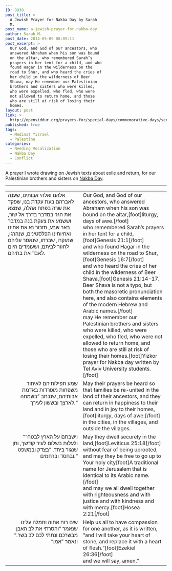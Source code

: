 ```yaml
---
ID: 8938
post_title: >
  A Jewish Prayer for Nakba Day by Sarah
  M.
post_name: a-jewish-prayer-for-nakba-day
author: Sarah M.
post_date: 2014-05-09 08:09:11
post_excerpt: >
  Our God, and God of our ancestors, who
  answered Abraham when his son was bound
  on the altar, who remembered Sarah’s
  prayers in her tent for a child, and who
  found Hagar in the wilderness on the
  road to Shur, and who heard the cries of
  her child in the wilderness of Beer
  Shava, may He remember our Palestinian
  brothers and sisters who were killed,
  who were expelled, who fled, who were
  not allowed to return home, and those
  who are still at risk of losing their
  homes.
layout: post
link: >
  http://opensiddur.org/prayers-for/special-days/commemorative-days/secular-national/nakba-day/a-jewish-prayer-for-nakba-day/
published: true
tags:
  - Medinat Yisrael
  - Palestine
categories:
  - Needing Vocalization
  - Nakba Day
  - Conflict
---
```

A prayer I wrote drawing on Jewish texts about exile and return, for our Palestinian brothers and sisters on <a href="http://en.wikipedia.org/wiki/Nakba_Day">Nakba Day</a>.

<hr />
<table style="margin-left: auto;margin-right: auto;">
<tbody>
<tr>
<td style="vertical-align:top;" width="46%">
<div class="liturgy"><span lang="he">
 אלהנו ואלהי אבותינו,
 שענה לאברהם בעת עקדת בנו,
 שפקד את שרה בפתח אהלה,
 שמצא את הגר במדבר בדרך אל שור, 
 וששמע את צעקת בנה במדבר באר שבע,
 תזכור נא את אחינו ואחיותינו הפלסטינים,
 שנהרגו, שנעקרו, שברחו, שנאסר עליהם לחזור לביתם,
 ושעומדים היום לאבד את בתיהם.
 </span></div></td>

<td style="vertical-align:top;" width="53%"><div class="english">
Our God, and God of our ancestors,
who answered Abraham when his son was bound on the altar,[foot]liturgy, days of awe.[/foot]&nbsp;<br />
who remembered Sarah’s prayers in her tent for a child,[foot]Genesis 21:1[/foot]&nbsp;<br />
and who found Hagar in the wilderness on the road to Shur,[foot]Genesis 16:7[/foot]&nbsp;<br />
and who heard the cries of her child in the wilderness of Beer Shava,[foot]Genesis 21:14-17. Beer Shava is not a typo, but both the masoretic pronunciation here, and also contains elements of the modern Hebrew and Arabic names.[/foot]&nbsp;<br />
may He remember our Palestinian brothers and sisters 
who were killed, who were expelled, who fled, who were not allowed to return home,
and those who are still at risk of losing their homes.[foot]Yizkor prayer for Nakba day written by Tel Aviv University students.[/foot]&nbsp;<br />
</div></td>
</tr>


<tr><td style="vertical-align:top;" width="46%">
<div class="liturgy" style="text-align: right;"><span lang="he">
 שמע תפילותיהם לאיחוד משפחות מופרדות באדמת אבותיהם, 
 שנכתב ”בשמחה לארצך ובששון לעירך.“
  </span></div></td>

<td style="vertical-align:top;" width="53%"><div class="english">
May their prayers be heard so that families be re-united in the land of their ancestors, 
and they can return in happiness to their land and in joy to their homes,[foot]liturgy, days of awe.[/foot] 
in the cities, in the villages, and outside the villages. 
</div></td>
</tr>


<tr><td style="vertical-align:top;" width="46%">
<div class="liturgy" style="text-align: right;"><span lang="he">
 ”וישבתם על הארץ לבטח“ ולעלות בשלום לעיר קודשך, ותן שנגור ביחד.
 ”בצדק ובמשפט ובחסד וברחמים.“
   </span></div></td>

<td style="vertical-align:top;" width="53%"><div class="english">
May they dwell securely in the land,[foot]Leviticus 25:18[/foot] without fear of being uprooted, and may they be free to go up to Your holy city[foot]A traditional name for Jerusalem that is identical to its Arabic name.[/foot]&nbsp;<br />
and may we all dwell together with righteousness and with justice and with kindness and with mercy.[foot]Hosea 2:21[/foot]&nbsp;<br />
</div></td>
</tr>


<tr><td style="vertical-align:top;" width="46%">
<div class="liturgy" style="text-align: right;"><span lang="he">
 שים רוח אחוה וחמלה עלינו שנאמר ”והסרתי את לב האבן מבשרכם ונתתי לכם לב בשר.“ ‏
 ונאמר ”אמן“‏
</span></div></td>
 
<td style="vertical-align:top;" width="53%"><div class="english">
Help us all to have compassion for one another, as it is written, “and I will take your heart of stone, and replace it with a heart of flesh.”[foot]Ezekiel 26:36[/foot]&nbsp;<br />
and we will say, amen.”
</td></tr>
</tbody>
</tbody></tbody></tbody></table>